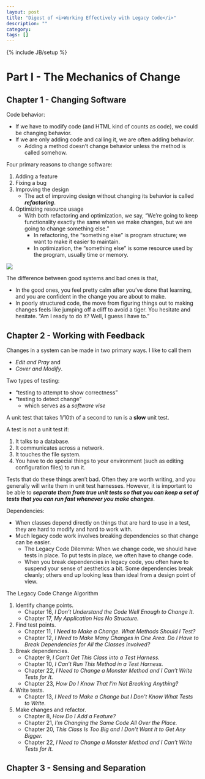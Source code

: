 ```yaml
---
layout: post
title: "Digest of <i>Working Effectively with Legacy Code</i>"
description: ""
category: 
tags: []
---
```

{% include JB/setup %}

[4-reasons-to-change]: https://farm9.staticflickr.com/8842/28276622872_ee20c98b6d_o_d.jpg

# Part I - The Mechanics of Change

## Chapter 1 - Changing Software

Code behavior:

- If we have to modify code (and HTML kind of counts as code), we could be changing behavior. 
- If we are only adding code and calling it, we are often adding behavior.
	- Adding a method doesn’t change behavior unless the method is called somehow.

Four primary reasons to change software:

1. Adding a feature
2. Fixing a bug
3. Improving the design
	- The act of improving design without changing its behavior is called _**refactoring**_.
4. Optimizing resource usage
	- With both refactoring and optimization, we say, “We’re going to keep functionality exactly the same when we make changes, but we are going to change something else.” 
		- In refactoring, the “something else” is program structure; we want to make it easier to maintain. 
		- In optimization, the “something else” is some resource used by the program, usually time or memory.
		
![][4-reasons-to-change]

The difference between good systems and bad ones is that, 

- In the good ones, you feel pretty calm after you’ve done that learning, and you are confident in the change you are about to make. 
- In poorly structured code, the move from figuring things out to making changes feels like jumping off a cliff to avoid a tiger. You hesitate and hesitate. “Am I ready to do it? Well, I guess I have to.”

## Chapter 2 - Working with Feedback

Changes in a system can be made in two primary ways. I like to call them

- _Edit and Pray_ and 
- _Cover and Modify_.

Two types of testing:

- “testing to attempt to show correctness”
- “testing to detect change”
	- which serves as a _software vise_
	
A unit test that takes 1/10th of a second to run is a **slow** unit test.

A test is not a unit test if:

1. It talks to a database.
2. It communicates across a network.
3. It touches the file system.
4. You have to do special things to your environment (such as editing configuration files) to run it.

Tests that do these things aren’t bad. Often they are worth writing, and you generally will write them in unit test harnesses. However, it is important to be able to _**separate them from true unit tests so that you can keep a set of tests that you can run fast whenever you make changes**_.

Dependencies:

- When classes depend directly on things that are hard to use in a test, they are hard to modify and hard to work with.
-  Much legacy code work involves breaking dependencies so that change can be easier.
	- The Legacy Code Dilemma: When we change code, we should have tests in place. To put tests in place, we often have to change code.
	- When you break dependencies in legacy code, you often have to suspend your sense of aesthetics a bit. Some dependencies break cleanly; others end up looking less than ideal from a design point of view.
	
The Legacy Code Change Algorithm

1. Identify change points.
	- Chapter 16, _I Don’t Understand the Code Well Enough to Change It._
	- Chapter 17, _My Application Has No Structure._
2. Find test points.
	- Chapter 11, _I Need to Make a Change. What Methods Should I Test?_
	- Chapter 12, _I Need to Make Many Changes in One Area. Do I Have to Break Dependencies for All the Classes Involved?_
3. Break dependencies.
	- Chapter 9, _I Can’t Get This Class into a Test Harness._
	- Chapter 10, _I Can’t Run This Method in a Test Harness._
	- Chapter 22, _I Need to Change a Monster Method and I Can’t Write Tests for It._
	- Chapter 23, _How Do I Know That I’m Not Breaking Anything?_
4. Write tests.
	- Chapter 13, _I Need to Make a Change but I Don’t Know What Tests to Write._
5. Make changes and refactor.
	- Chapter 8, _How Do I Add a Feature?_
	- Chapter 21, _I’m Changing the Same Code All Over the Place._
	- Chapter 20, _This Class Is Too Big and I Don’t Want It to Get Any Bigger._
	- Chapter 22, _I Need to Change a Monster Method and I Can’t Write Tests for It._
	
## Chapter 3 - Sensing and Separation